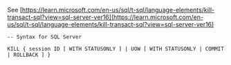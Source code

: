 See [https://learn.microsoft.com/en-us/sql/t-sql/language-elements/kill-transact-sql?view=sql-server-ver16](https://learn.microsoft.com/en-us/sql/t-sql/language-elements/kill-transact-sql?view=sql-server-ver16)
```
-- Syntax for SQL Server  
  
KILL { session ID [ WITH STATUSONLY ] | UOW [ WITH STATUSONLY | COMMIT | ROLLBACK ] }
```
